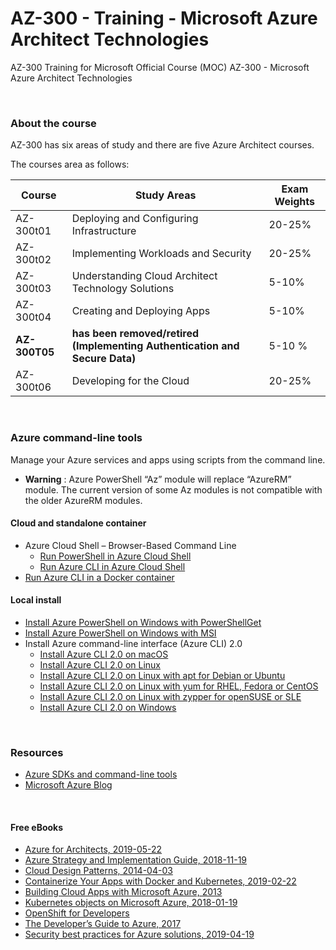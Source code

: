 # AZ-300 - Training - Microsoft Azure Architect Technologies
AZ-300 Training for Microsoft Official Course (MOC) AZ-300 - Microsoft Azure Architect Technologies

<br>

### About the course
AZ-300 has six areas of study and there are five Azure Architect courses.

The courses area as follows:
 
| Course | Study Areas | Exam Weights |
| --- | --- | --- |
| AZ-300t01 | Deploying and Configuring Infrastructure | 20-25% |
| AZ-300t02 | Implementing Workloads and Security  | 20-25% |
| AZ-300t03 | Understanding Cloud Architect Technology Solutions | 5-10% |
| AZ-300t04  | Creating and Deploying Apps | 5-10% |
|  **AZ-300T05** | **has been removed/retired (Implementing Authentication and Secure Data)** | 5-10 % |
| AZ-300t06 | Developing for the Cloud | 20-25% |



<br>
 
 ### Azure command-line tools
 Manage your Azure services and apps using scripts from the command line.
  * **Warning** : Azure PowerShell “Az” module will replace “AzureRM” module. The current version of some Az modules is not compatible with the older AzureRM modules.

 
 
 #### Cloud and standalone container
  * Azure Cloud Shell – Browser-Based Command Line 
     * [Run PowerShell in Azure Cloud Shell](https://shell.azure.com/)
     * [Run Azure CLI in Azure Cloud Shell](https://shell.azure.com/)
  * [Run Azure CLI in a Docker container](https://docs.microsoft.com/en-us/cli/azure/run-azure-cli-docker)
 
 
 
 #### Local install
  * [Install Azure PowerShell on Windows with PowerShellGet](https://docs.microsoft.com/en-us/powershell/azure/install-az-ps)
  * [Install Azure PowerShell on Windows with MSI](https://docs.microsoft.com/en-us/powershell/azure/install-az-ps)
  * Install Azure command-line interface (Azure CLI) 2.0
    * [Install Azure CLI 2.0 on macOS](https://docs.microsoft.com/en-us/cli/azure/install-azure-cli-macos)
    * [Install Azure CLI 2.0 on Linux](https://docs.microsoft.com/en-us/cli/azure/install-azure-cli-linux)
    * [Install Azure CLI 2.0 on Linux with apt for Debian or Ubuntu](https://docs.microsoft.com/en-us/cli/azure/install-azure-cli-apt)
    * [Install Azure CLI 2.0 on Linux with yum for RHEL, Fedora or CentOS](https://docs.microsoft.com/en-us/cli/azure/install-azure-cli-yum)
    * [Install Azure CLI 2.0 on Linux with zypper for openSUSE or SLE](https://docs.microsoft.com/en-us/cli/azure/install-azure-cli-zypper)
    * [Install Azure CLI 2.0 on Windows](https://docs.microsoft.com/en-us/cli/azure/install-azure-cli-windows)
  
<br>

### Resources
* [Azure SDKs and command-line tools](https://azure.microsoft.com/en-us/downloads/)
* [Microsoft Azure Blog](https://azure.microsoft.com/en-us/blog/)


 
<br>


#### Free eBooks
 * [Azure for Architects, 2019-05-22](https://azure.microsoft.com/en-us/resources/azure-for-architects/)
 * [Azure Strategy and Implementation Guide, 2018-11-19](https://azure.microsoft.com/en-us/resources/azure-strategy-and-implementation-guide/en-us/)
 * [Cloud Design Patterns, 2014-04-03](https://www.microsoft.com/en-us/download/details.aspx?id=42026)
 * [Containerize Your Apps with Docker and Kubernetes, 2019-02-22](https://azure.microsoft.com/en-in/resources/containerize-your-apps-with-docker-and-kubernetes/)
 * [Building Cloud Apps with Microsoft Azure, 2013](http://download.microsoft.com/download/8/F/4/8F485F6E-EA78-43B5-84DE-1392EAB13779/Microsoft_Press_eBook_Building_Cloud_Apps_with%20Microsoft_Azure_PDF.pdf)
  * [Kubernetes objects on Microsoft Azure, 2018-01-19](https://azure.microsoft.com/en-us/resources/kubernetes-objects-on-microsoft-azure/en-us/)
 * [OpenShift for Developers](https://www.openshift.com/for-developers/)
 * [The Developer’s Guide to Azure, 2017](https://azure.microsoft.com/en-us/campaigns/developer-guide/)
 * [Security best practices for Azure solutions, 2019-04-19](https://azure.microsoft.com/en-us/resources/security-best-practices-for-azure-solutions/)
 
<br>
